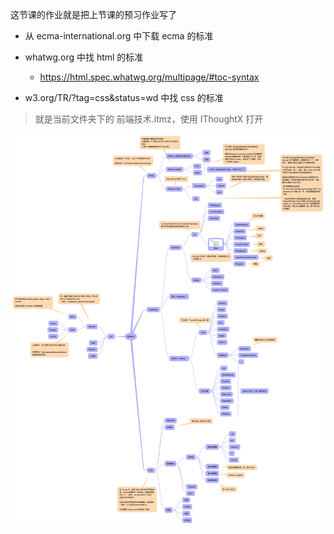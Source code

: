 

这节课的作业就是把上节课的预习作业写了

- 从 ecma-international.org 中下载 ecma 的标准

- whatwg.org 中找 html 的标准
  - https://html.spec.whatwg.org/multipage/#toc-syntax
- w3.org/TR/?tag=css&status=wd 中找 css 的标准



> 就是当前文件夹下的 前端技术.itmz，使用 IThoughtX 打开

![image-20220220195435726](medias/image-20220220195435726.png)